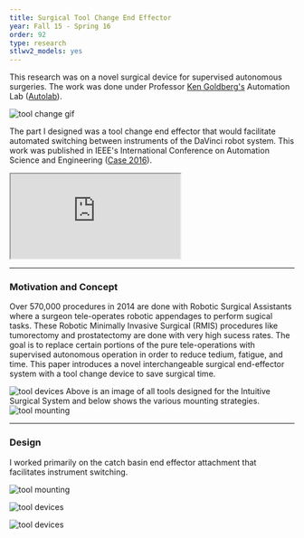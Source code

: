 ```yaml
---
title: Surgical Tool Change End Effector
year: Fall 15 - Spring 16
order: 92
type: research
stlwv2_models: yes
---
```

This research was on a novel surgical device for supervised autonomous surgeries.
The work was done under Professor [Ken Goldberg's](https://goldberg.berkeley.edu/) Automation Lab ([Autolab](http://autolab.berkeley.edu/)).

![tool change gif](/website/assets/images/ToolChange500w.gif)

The part I designed was a tool change end effector that would facilitate automated switching between instruments of the DaVinci robot system.
This work was published in IEEE's International Conference on Automation Science and Engineering ([Case 2016](https://case2016.org/)).
<iframe src="https://drive.google.com/file/d/1-S85-cmj0PrY7fJXdeeDm79jxUIi20RZ/preview"></iframe>

---
### Motivation and Concept

Over 570,000 procedures in 2014 are done with Robotic Surgical Assistants where a surgeon tele-operates robotic appendages to perform sugical tasks.
These Robotic Minimally Invasive Surgical (RMIS) procedures like tumorectomy and prostatectomy are done with very high sucess rates.
The goal is to replace certain portions of the pure tele-operations with supervised autonomous operation in order to reduce tedium, fatigue, and time.
This paper introduces a novel interchangeable surgical end-effector system with a tool change device to save surgical time.

![tool devices](/website/assets/images/ToolChangeGeneral.jpg)
Above is an image of all tools designed for the Intuitive Surgical System and below shows the various mounting strategies.
![tool mounting](/website/assets/images/ToolChangeInterface.jpg)

---
### Design

I worked primarily on the catch basin end effector attachment that facilitates instrument switching. 

![tool mounting](/website/assets/images/ToolChangeOverall.jpg)

![tool devices](/website/assets/images/ToolChangeProcedure.jpg)

<div class="stlwv2-model" data-model-url="/website/assets/models/ToolChangeModel.STL"></div>

![tool devices](/website/assets/images/ToolChangeFeature.jpg)



